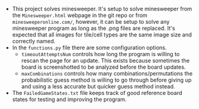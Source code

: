 - This project solves minesweeper. It's setup to solve minesweeper from the `Minesweeper.html` webpage in the git repo or from `minesweeperonline.com/`, however, it can be setup to solve any minesweeper program as long as the .png files are replaced. It's expected that all images for tile/cell types are the same image size and correctly named.
- In the `functions.py` file there are some configuration options.
    - `timeoutAttemptsNum` controls how long the program is willing to rescan the page for an update. This exists because sometimes the board is screenshotted to be analyzed before the board updates.
    - `maxCombinations` controls how many combinations/permutations the probabilistic guess method is willing to go through before giving up and using a less accurate but quicker guess method instead.
- The `FailedGameStates.txt` file keeps track of good reference board states for testing and improving the program.